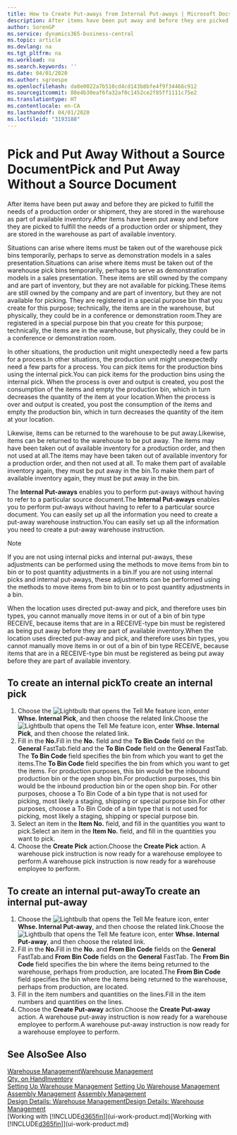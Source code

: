 ```yaml
---
title: How to Create Put-aways from Internal Put-aways | Microsoft Docs
description: After items have been put away and before they are picked to fulfill the needs of a production order or shipment, they are stored in the warehouse as part of available inventory.
author: SorenGP
ms.service: dynamics365-business-central
ms.topic: article
ms.devlang: na
ms.tgt_pltfrm: na
ms.workload: na
ms.search.keywords: ''
ms.date: 04/01/2020
ms.author: sgroespe
ms.openlocfilehash: da8e0022a7b510cd4cd143b8bfe4f9f34466c912
ms.sourcegitcommit: 88e4b30eaf6fa32af0c1452ce2f85ff1111c75e2
ms.translationtype: HT
ms.contentlocale: en-CA
ms.lasthandoff: 04/01/2020
ms.locfileid: "3193188"
---
```

# <a name="pick-and-put-away-without-a-source-document"></a><span data-ttu-id="cbf0c-103">Pick and Put Away Without a Source Document</span><span class="sxs-lookup"><span data-stu-id="cbf0c-103">Pick and Put Away Without a Source Document</span></span>
<span data-ttu-id="cbf0c-104">After items have been put away and before they are picked to fulfill the needs of a production order or shipment, they are stored in the warehouse as part of available inventory.</span><span class="sxs-lookup"><span data-stu-id="cbf0c-104">After items have been put away and before they are picked to fulfill the needs of a production order or shipment, they are stored in the warehouse as part of available inventory.</span></span>  

<span data-ttu-id="cbf0c-105">Situations can arise where items must be taken out of the warehouse pick bins temporarily, perhaps to serve as demonstration models in a sales presentation.</span><span class="sxs-lookup"><span data-stu-id="cbf0c-105">Situations can arise where items must be taken out of the warehouse pick bins temporarily, perhaps to serve as demonstration models in a sales presentation.</span></span> <span data-ttu-id="cbf0c-106">These items are still owned by the company and are part of inventory, but they are not available for picking.</span><span class="sxs-lookup"><span data-stu-id="cbf0c-106">These items are still owned by the company and are part of inventory, but they are not available for picking.</span></span> <span data-ttu-id="cbf0c-107">They are registered in a special purpose bin that you create for this purpose; technically, the items are in the warehouse, but physically, they could be in a conference or demonstration room.</span><span class="sxs-lookup"><span data-stu-id="cbf0c-107">They are registered in a special purpose bin that you create for this purpose; technically, the items are in the warehouse, but physically, they could be in a conference or demonstration room.</span></span>  

<span data-ttu-id="cbf0c-108">In other situations, the production unit might unexpectedly need a few parts for a process.</span><span class="sxs-lookup"><span data-stu-id="cbf0c-108">In other situations, the production unit might unexpectedly need a few parts for a process.</span></span> <span data-ttu-id="cbf0c-109">You can pick items for the production bins using the internal pick.</span><span class="sxs-lookup"><span data-stu-id="cbf0c-109">You can pick items for the production bins using the internal pick.</span></span> <span data-ttu-id="cbf0c-110">When the process is over and output is created, you post the consumption of the items and empty the production bin, which in turn decreases the quantity of the item at your location.</span><span class="sxs-lookup"><span data-stu-id="cbf0c-110">When the process is over and output is created, you post the consumption of the items and empty the production bin, which in turn decreases the quantity of the item at your location.</span></span>  

<span data-ttu-id="cbf0c-111">Likewise, items can be returned to the warehouse to be put away.</span><span class="sxs-lookup"><span data-stu-id="cbf0c-111">Likewise, items can be returned to the warehouse to be put away.</span></span> <span data-ttu-id="cbf0c-112">The items may have been taken out of available inventory for a production order, and then not used at all.</span><span class="sxs-lookup"><span data-stu-id="cbf0c-112">The items may have been taken out of available inventory for a production order, and then not used at all.</span></span> <span data-ttu-id="cbf0c-113">To make them part of available inventory again, they must be put away in the bin.</span><span class="sxs-lookup"><span data-stu-id="cbf0c-113">To make them part of available inventory again, they must be put away in the bin.</span></span>  

<span data-ttu-id="cbf0c-114">The **Internal Put-aways** enables you to perform put-aways without having to refer to a particular source document.</span><span class="sxs-lookup"><span data-stu-id="cbf0c-114">The **Internal Put-aways** enables you to perform put-aways without having to refer to a particular source document.</span></span> <span data-ttu-id="cbf0c-115">You can easily set up all the information you need to create a put-away warehouse instruction.</span><span class="sxs-lookup"><span data-stu-id="cbf0c-115">You can easily set up all the information you need to create a put-away warehouse instruction.</span></span>  

> [!NOTE]  
>  <span data-ttu-id="cbf0c-116">If you are not using internal picks and internal put-aways, these adjustments can be performed using the methods to move items from bin to bin or to post quantity adjustments in a bin.</span><span class="sxs-lookup"><span data-stu-id="cbf0c-116">If you are not using internal picks and internal put-aways, these adjustments can be performed using the methods to move items from bin to bin or to post quantity adjustments in a bin.</span></span>  
>   
>  <span data-ttu-id="cbf0c-117">When the location uses directed put-away and pick, and therefore uses bin types, you cannot manually move items in or out of a bin of bin type RECEIVE, because items that are in a RECEIVE-type bin must be registered as being put away before they are part of available inventory.</span><span class="sxs-lookup"><span data-stu-id="cbf0c-117">When the location uses directed put-away and pick, and therefore uses bin types, you cannot manually move items in or out of a bin of bin type RECEIVE, because items that are in a RECEIVE-type bin must be registered as being put away before they are part of available inventory.</span></span>  

## <a name="to-create-an-internal-pick"></a><span data-ttu-id="cbf0c-118">To create an internal pick</span><span class="sxs-lookup"><span data-stu-id="cbf0c-118">To create an internal pick</span></span>  
1.  <span data-ttu-id="cbf0c-119">Choose the ![Lightbulb that opens the Tell Me feature](media/ui-search/search_small.png "Tell me what you want to do") icon, enter **Whse. Internal Pick**, and then choose the related link.</span><span class="sxs-lookup"><span data-stu-id="cbf0c-119">Choose the ![Lightbulb that opens the Tell Me feature](media/ui-search/search_small.png "Tell me what you want to do") icon, enter **Whse. Internal Pick**, and then choose the related link.</span></span>  
2.  <span data-ttu-id="cbf0c-120">Fill in the **No.**</span><span class="sxs-lookup"><span data-stu-id="cbf0c-120">Fill in the **No.**</span></span> <span data-ttu-id="cbf0c-121">field and the **To Bin Code** field on the **General** FastTab.</span><span class="sxs-lookup"><span data-stu-id="cbf0c-121">field and the **To Bin Code** field on the **General** FastTab.</span></span> <span data-ttu-id="cbf0c-122">The **To Bin Code** field specifies the bin from which you want to get the items.</span><span class="sxs-lookup"><span data-stu-id="cbf0c-122">The **To Bin Code** field specifies the bin from which you want to get the items.</span></span> <span data-ttu-id="cbf0c-123">For production purposes, this bin would be the inbound production bin or the open shop bin.</span><span class="sxs-lookup"><span data-stu-id="cbf0c-123">For production purposes, this bin would be the inbound production bin or the open shop bin.</span></span> <span data-ttu-id="cbf0c-124">For other purposes, choose a To Bin Code of a bin type that is not used for picking, most likely a staging, shipping or special purpose bin.</span><span class="sxs-lookup"><span data-stu-id="cbf0c-124">For other purposes, choose a To Bin Code of a bin type that is not used for picking, most likely a staging, shipping or special purpose bin.</span></span>  
3.  <span data-ttu-id="cbf0c-125">Select an item in the **Item No.** field, and fill in the quantities you want to pick.</span><span class="sxs-lookup"><span data-stu-id="cbf0c-125">Select an item in the **Item No.** field, and fill in the quantities you want to pick.</span></span>  
4. <span data-ttu-id="cbf0c-126">Choose the **Create Pick** action.</span><span class="sxs-lookup"><span data-stu-id="cbf0c-126">Choose the **Create Pick** action.</span></span> <span data-ttu-id="cbf0c-127">A warehouse pick instruction is now ready for a warehouse employee to perform.</span><span class="sxs-lookup"><span data-stu-id="cbf0c-127">A warehouse pick instruction is now ready for a warehouse employee to perform.</span></span>  

## <a name="to-create-an-internal-put-away"></a><span data-ttu-id="cbf0c-128">To create an internal put-away</span><span class="sxs-lookup"><span data-stu-id="cbf0c-128">To create an internal put-away</span></span>  
1.  <span data-ttu-id="cbf0c-129">Choose the ![Lightbulb that opens the Tell Me feature](media/ui-search/search_small.png "Tell me what you want to do") icon, enter **Whse. Internal Put-away**, and then choose the related link.</span><span class="sxs-lookup"><span data-stu-id="cbf0c-129">Choose the ![Lightbulb that opens the Tell Me feature](media/ui-search/search_small.png "Tell me what you want to do") icon, enter **Whse. Internal Put-away**, and then choose the related link.</span></span>  
2.  <span data-ttu-id="cbf0c-130">Fill in the **No.**</span><span class="sxs-lookup"><span data-stu-id="cbf0c-130">Fill in the **No.**</span></span> <span data-ttu-id="cbf0c-131">and **From Bin Code** fields on the **General** FastTab.</span><span class="sxs-lookup"><span data-stu-id="cbf0c-131">and **From Bin Code** fields on the **General** FastTab.</span></span> <span data-ttu-id="cbf0c-132">The **From Bin Code** field specifies the bin where the items being returned to the warehouse, perhaps from production, are located.</span><span class="sxs-lookup"><span data-stu-id="cbf0c-132">The **From Bin Code** field specifies the bin where the items being returned to the warehouse, perhaps from production, are located.</span></span>  
3.  <span data-ttu-id="cbf0c-133">Fill in the item numbers and quantities on the lines.</span><span class="sxs-lookup"><span data-stu-id="cbf0c-133">Fill in the item numbers and quantities on the lines.</span></span>  
4.  <span data-ttu-id="cbf0c-134">Choose the **Create Put-away** action.</span><span class="sxs-lookup"><span data-stu-id="cbf0c-134">Choose the **Create Put-away** action.</span></span> <span data-ttu-id="cbf0c-135">A warehouse put-away instruction is now ready for a warehouse employee to perform.</span><span class="sxs-lookup"><span data-stu-id="cbf0c-135">A warehouse put-away instruction is now ready for a warehouse employee to perform.</span></span>  

## <a name="see-also"></a><span data-ttu-id="cbf0c-136">See Also</span><span class="sxs-lookup"><span data-stu-id="cbf0c-136">See Also</span></span>  
[<span data-ttu-id="cbf0c-137">Warehouse Management</span><span class="sxs-lookup"><span data-stu-id="cbf0c-137">Warehouse Management</span></span>](warehouse-manage-warehouse.md)  
[<span data-ttu-id="cbf0c-138">Qty. on Hand</span><span class="sxs-lookup"><span data-stu-id="cbf0c-138">Inventory</span></span>](inventory-manage-inventory.md)  
<span data-ttu-id="cbf0c-139">[Setting Up Warehouse Management](warehouse-setup-warehouse.md)   </span><span class="sxs-lookup"><span data-stu-id="cbf0c-139">[Setting Up Warehouse Management](warehouse-setup-warehouse.md)   </span></span>  
<span data-ttu-id="cbf0c-140">[Assembly Management](assembly-assemble-items.md)  </span><span class="sxs-lookup"><span data-stu-id="cbf0c-140">[Assembly Management](assembly-assemble-items.md)  </span></span>  
[<span data-ttu-id="cbf0c-141">Design Details: Warehouse Management</span><span class="sxs-lookup"><span data-stu-id="cbf0c-141">Design Details: Warehouse Management</span></span>](design-details-warehouse-management.md)  
<span data-ttu-id="cbf0c-142">[Working with [!INCLUDE[d365fin](includes/d365fin_md.md)]](ui-work-product.md)</span><span class="sxs-lookup"><span data-stu-id="cbf0c-142">[Working with [!INCLUDE[d365fin](includes/d365fin_md.md)]](ui-work-product.md)</span></span>
